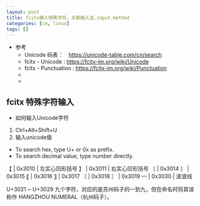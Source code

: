 ```yaml
---
layout: post
title: fcitx输入特殊字符，关联输入法,input-method
categories: [cm, linux]
tags: []
---
```


* 参考
  * Unicode 码表：　<https://unicode-table.com/cn/search>
  * fcitx - Unicode : <https://fcitx-im.org/wiki/Unicode>
  * fcitx - Punctuation : <https://fcitx-im.org/wiki/Punctuation>
  * []()
  * []()


## fcitx 特殊字符输入

* 如何输入Unicode字符
1. Ctrl+Alt+Shift+U
1. 输入unicode值
  * To search hex, type U+ or 0x as prefix.
  * To search decimal value, type number directly.

【 |  0x3010  |  左实心凹形括号
】 |  0x3011  |  右实心凹形括号
〔 |  0x3014
〕 |  0x3015
〖 |  0x3016
〗 |  0x3017
〘 |  0x3018
〙 |  0x3019
〰 |  0x3030  |  波浪线

U+3021 ~ U+3029 九个字符，对应的是苏州码子的一到九，但在命名时将其误称作 HANGZHOU NUMERAL（杭州码子）。


